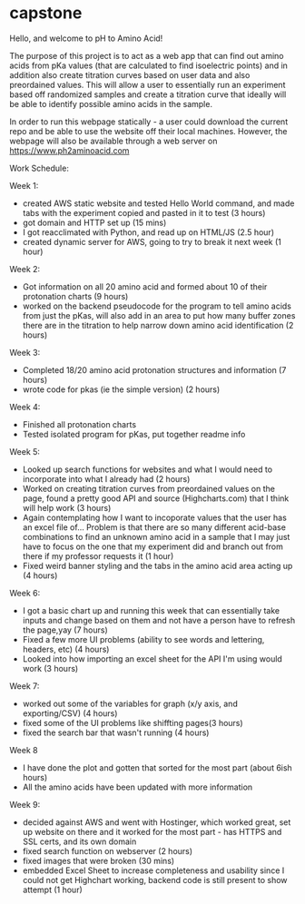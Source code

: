 # capstone

Hello, and welcome to pH to Amino Acid!

The purpose of this project is to act as a web app that can find out amino acids from pKa values (that are calculated to find isoelectric points) and in addition also create titration curves based on user data and also preordained values. This will allow a user to essentially run an experiment based off randomized samples and create a titration curve that ideally will be able to identify possible amino acids in the sample.

In order to run this webpage statically - a user could download the current repo and be able to use the website off their local machines. However, the webpage will also be available through a web server on https://www.ph2aminoacid.com


Work Schedule:

Week 1:
- created AWS static website and tested Hello World command, and made tabs with the experiment copied and pasted in it to test (3 hours)
- got domain and HTTP set up (15 mins)
- I got reacclimated with Python, and read up on HTML/JS (2.5 hour)
- created dynamic server for AWS, going to try to break it next week (1 hour)

Week 2:
- Got information on all 20 amino acid and formed about 10 of their protonation charts (9 hours)
- worked on the backend pseudocode for the program to tell amino acids from just the pKas, will also add in an area to put how many buffer zones there are in the titration to help narrow down amino acid identification (2 hours)

Week 3:
- Completed 18/20 amino acid protonation structures and information (7 hours)
- wrote code for pkas (ie the simple version) (2 hours)

Week 4:
- Finished all protonation charts
- Tested isolated program for pKas, put together readme info


Week 5:
- Looked up search functions for websites and what I would need to incorporate into what I already had (2 hours)
- Worked on creating titration curves from preordained values on the page, found a pretty good API and source (Highcharts.com) that I think will help work (3 hours)
- Again contemplating how I want to incoporate values that the user has an excel file of... Problem is that there are so many different acid-base combinations to find an unknown amino acid in a sample that I may just have to focus on the one that my experiment did and branch out from there if my professor requests it (1 hour)
- Fixed weird banner styling and the tabs in the amino acid area acting up (4 hours)

Week 6:
- I got a basic chart up and running this week that can essentially take inputs and change based on them and not have a person have to refresh the page,yay (7 hours)
- Fixed a few more UI problems (ability to see words and lettering, headers, etc) (4 hours)
- Looked into how importing an excel sheet for the API I'm using would work (3 hours)

Week 7:
- worked out some of the variables for graph (x/y axis, and exporting/CSV) (4 hours)
- fixed some of the UI problems like shiffting pages(3 hours)
- fixed the search bar that wasn't running (4 hours)

Week 8
- I have done the plot and gotten that sorted for the most part (about 6ish hours)
- All the amino acids have been updated with more information

Week 9:
- decided against AWS and went with Hostinger, which worked great, set up website on there and it worked for the most part - has HTTPS and SSL certs, and its own domain
- fixed search function on webserver (2 hours)
- fixed images that were broken (30 mins)
- embedded Excel Sheet to increase completeness and usability since I could not get Highchart working, backend code is still present to show attempt (1 hour)
